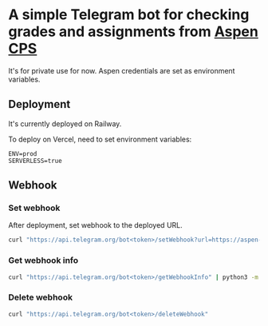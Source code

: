 # A simple Telegram bot for checking grades and assignments from [Aspen CPS](https://aspen.cps.edu)

It's for private use for now. Aspen credentials are set as environment variables.

## Deployment

It's currently deployed on Railway.

To deploy on Vercel, need to set environment variables:

```
ENV=prod
SERVERLESS=true
```

## Webhook

### Set webhook

After deployment, set webhook to the deployed URL.

```bash
curl "https://api.telegram.org/bot<token>/setWebhook?url=https://aspen-monitor.up.railway.app/api/webhook"
```

### Get webhook info

```bash
curl "https://api.telegram.org/bot<token>/getWebhookInfo" | python3 -m json.tool
```

### Delete webhook

```bash
curl "https://api.telegram.org/bot<token>/deleteWebhook"
```
